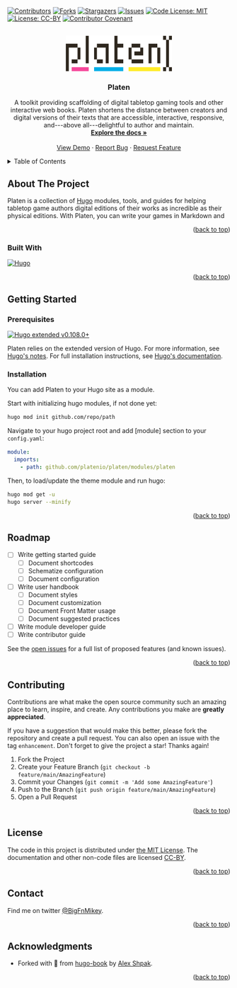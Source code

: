 <!-- markdownlint-disable MD033 MD041-->
<!-- Navigate back to top -->
<a name="readme-top"></a>
<!-- PROJECT SHIELDS -->
[![Contributors][contributors-shield]][contributors-url]
[![Forks][forks-shield]][forks-url]
[![Stargazers][stars-shield]][stars-url]
[![Issues][issues-shield]][issues-url]
[![Code License: MIT][license-code-shield]][license-code-url]
[![License: CC-BY][license-shield]][license-url]
[![Contributor Covenant][coc-shield]][coc-url]

<!-- PROJECT LOGO -->
<br />
<div align="center">
  <a href="https://github.com/platenio/platen">
    <img src="site/static/images/logo.svg" alt="Logo" width="240" height="80">
  </a>

  <h3 align="center">Platen</h3>

  <p align="center">
    A toolkit providing scaffolding of digital tabletop gaming tools and other interactive web
    books. Platen shortens the distance between creators and digital versions of their texts that
    are accessible, interactive, responsive, and---above all---delightful to author and maintain.
    <br />
    <a href="https://platen.io"><strong>Explore the docs »</strong></a>
    <br />
    <br />
    <a href="https://flagrant.garden">View Demo</a>
    ·
    <a href="https://github.com/platenio/platen/issues">Report Bug</a>
    ·
    <a href="https://github.com/platenio/platen/issues">Request Feature</a>
  </p>
</div>

<!-- TABLE OF CONTENTS -->
<details>
  <summary>Table of Contents</summary>
  <ol>
    <li>
      <a href="#about-the-project">About The Project</a>
      <ul>
        <li><a href="#built-with">Built With</a></li>
      </ul>
    </li>
    <li>
      <a href="#getting-started">Getting Started</a>
      <ul>
        <li><a href="#prerequisites">Prerequisites</a></li>
        <li><a href="#installation">Installation</a></li>
      </ul>
    </li>
    <!-- <li><a href="#usage">Usage</a></li> -->
    <li><a href="#roadmap">Roadmap</a></li>
    <li><a href="#contributing">Contributing</a></li>
    <li><a href="#license">License</a></li>
    <li><a href="#contact">Contact</a></li>
    <li><a href="#acknowledgments">Acknowledgments</a></li>
  </ol>
</details>

## About The Project

Platen is a collection of [Hugo][hugo-url] modules, tools, and guides for helping tabletop game
authors digital editions of their works as incredible as their physical editions. With Platen, you
can write your games in Markdown and

<p align="right">(<a href="#readme-top">back to top</a>)</p>

### Built With

[![Hugo][hugo-shield]][hugo-url]

<p align="right">(<a href="#readme-top">back to top</a>)</p>

## Getting Started

<!-- This is an example of how you may give instructions on setting up your project locally.
To get a local copy up and running follow these simple example steps. -->

### Prerequisites

[![Hugo extended v0.108.0+][hugo-shield-minimum]][hugo-install]

Platen relies on the extended version of Hugo. For more information, see [Hugo's notes][hugo-ext].
For full installation instructions, see [Hugo's documentation][hugo-install].

[hugo-shield-minimum]: https://img.shields.io/badge/Hugo%20Extended-%5E0.108.0-ff4088?style=for-the-badge&logo=hugo
[hugo-install]: https://gohugo.io/getting-started/installing/
[hugo-ext]: https://gohugo.io/news/0.48-relnotes/

### Installation

You can add Platen to your Hugo site as a module.

Start with initializing hugo modules, if not done yet:

```sh
hugo mod init github.com/repo/path
```

Navigate to your hugo project root and add [module] section to your `config.yaml`:

```yaml
module:
  imports:
    - path: github.com/platenio/platen/modules/platen
```

Then, to load/update the theme module and run hugo:

```sh
hugo mod get -u
hugo server --minify
```

<p align="right">(<a href="#readme-top">back to top</a>)</p>

## Roadmap

- [ ] Write getting started guide
  - [ ] Document shortcodes
  - [ ] Schematize configuration
  - [ ] Document configuration
- [ ] Write user handbook
  - [ ] Document styles
  - [ ] Document customization
  - [ ] Document Front Matter usage
  - [ ] Document suggested practices
- [ ] Write module developer guide
- [ ] Write contributor guide

See the [open issues](https://github.com/platenio/platen/issues) for a full list of
proposed features (and known issues).

<p align="right">(<a href="#readme-top">back to top</a>)</p>

## Contributing

Contributions are what make the open source community such an amazing place to learn, inspire, and
create. Any contributions you make are **greatly appreciated**.

If you have a suggestion that would make this better, please fork the repository and create a pull
request. You can also open an issue with the tag `enhancement`. Don't forget to give the project a
star! Thanks again!

1. Fork the Project
1. Create your Feature Branch (`git checkout -b feature/main/AmazingFeature`)
1. Commit your Changes (`git commit -m 'Add some AmazingFeature'`)
1. Push to the Branch (`git push origin feature/main/AmazingFeature`)
1. Open a Pull Request

<p align="right">(<a href="#readme-top">back to top</a>)</p>

## License

The code in this project is distributed under [the MIT License][license-code-url]. The documentation
and other non-code files are licensed [CC-BY][license-url].

<p align="right">(<a href="#readme-top">back to top</a>)</p>

## Contact

Find me on twitter [@BigFnMikey][twitter].

<p align="right">(<a href="#readme-top">back to top</a>)</p>

## Acknowledgments

- Forked with 💜 from [hugo-book][hugo-book] by [Alex Shpak][hugo-book-author].

<p align="right">(<a href="#readme-top">back to top</a>)</p>

<!-- Link References -->
[contributors-shield]: https://img.shields.io/github/contributors/platenio/platen.svg?style=for-the-badge
[contributors-url]: https://github.com/platenio/platen/graphs/contributors
[forks-shield]: https://img.shields.io/github/forks/platenio/platen.svg?style=for-the-badge
[forks-url]: https://github.com/platenio/platen/network/members
[stars-shield]: https://img.shields.io/github/stars/platenio/platen.svg?style=for-the-badge
[stars-url]: https://github.com/platenio/platen/stargazers
[issues-shield]: https://img.shields.io/github/issues/platenio/platen.svg?style=for-the-badge
[issues-url]: https://github.com/platenio/platen/issues
[license-code-shield]: https://img.shields.io/badge/Code%20License-MIT-green?style=for-the-badge
[license-shield]: https://img.shields.io/badge/License-CC--BY_4.0-blue?style=for-the-badge
[license-code-url]: https://github.com/platenio/platen/blob/main/LICENSE-CODE
[coc-shield]: https://img.shields.io/badge/Contributor%20Covenant-2.1-4baaaa.svg?style=for-the-badge
[coc-url]: https://github.com/platenio/platen/blob/main/.github/code_of_conduct.md
[hugo-shield]: https://img.shields.io/badge/Hugo-ff4088?style=for-the-badge&logo=hugo&logoColor=white
[hugo-url]: https://gohugo.io/
[hugo-book]: https://github.com/alex-shpak/hugo-book
[hugo-book-author]: https://github.com/alex-shpak
[license-url]: https://github.com/platenio/platen/blob/main/LICENSE
[twitter]: https://twitter.com/BigFnMikey
